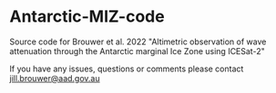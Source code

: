 # Antarctic-MIZ-code
Source code for Brouwer et al. 2022 "Altimetric observation of wave attenuation through the Antarctic marginal Ice Zone using ICESat-2"

If you have any issues, questions or comments please contact jill.brouwer@aad.gov.au
